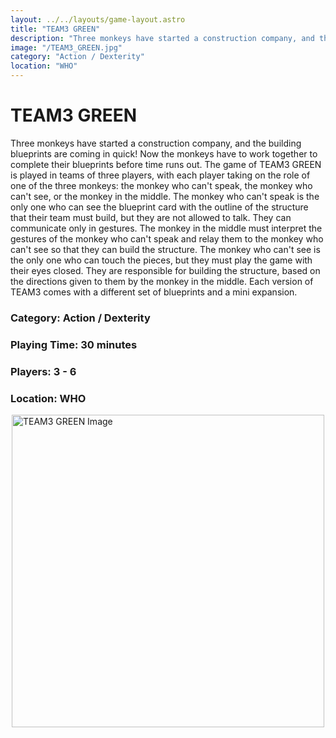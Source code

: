 ```yaml
---
layout: ../../layouts/game-layout.astro
title: "TEAM3 GREEN"
description: "Three monkeys have started a construction company, and the building blueprints are coming in quick! Now the monkeys have to work together to complete their blueprints before time runs out."
image: "/TEAM3_GREEN.jpg"
category: "Action / Dexterity"
location: "WHO"
---
```

# TEAM3 GREEN

Three monkeys have started a construction company, and the building blueprints are coming in quick! Now the monkeys have to work together to complete their blueprints before time runs out.  The game of TEAM3 GREEN is played in teams of three players, with each player taking on the role of one of the three monkeys: the monkey who can't speak, the monkey who can't see, or the monkey in the middle.        The monkey who can't speak is the only one who can see the blueprint card with the outline of the structure that their team must build, but they are not allowed to talk. They can communicate only in gestures.         The monkey in the middle must interpret the gestures of the monkey who can't speak and relay them to the monkey who can't see so that they can build the structure.         The monkey who can't see is the only one who can touch the pieces, but they must play the game with their eyes closed. They are responsible for building the structure, based on the directions given to them by the monkey in the middle.   Each version of TEAM3 comes with a different set of blueprints and a mini expansion.  

### Category: Action / Dexterity

### Playing Time: 30 minutes

### Players: 3 - 6

### Location: WHO

<img src="/TEAM3_GREEN.jpg" alt="TEAM3 GREEN Image" width="500" style="display: block; margin: 0 auto">

